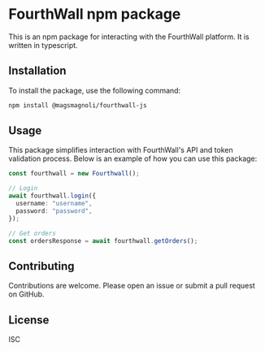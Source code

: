 # FourthWall npm package

This is an npm package for interacting with the FourthWall platform. It is written in typescript.

## Installation

To install the package, use the following command:

```bash
npm install @magsmagnoli/fourthwall-js
```

## Usage

This package simplifies interaction with FourthWall's API and token validation process. Below is an example of how you can use this package:

```typescript
const fourthwall = new Fourthwall();

// Login
await fourthwall.login({
  username: "username",
  password: "password",
});

// Get orders
const ordersResponse = await fourthwall.getOrders();
```

## Contributing

Contributions are welcome. Please open an issue or submit a pull request on GitHub.

## License

ISC

